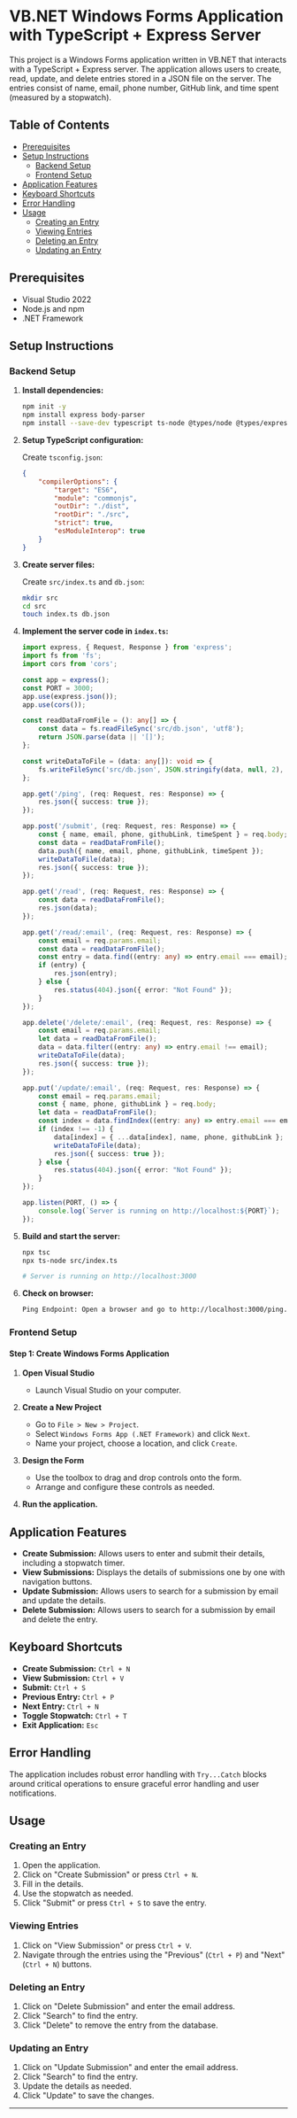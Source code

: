 # VB.NET Windows Forms Application with TypeScript + Express Server

This project is a Windows Forms application written in VB.NET that interacts with a TypeScript + Express server. The application allows users to create, read, update, and delete entries stored in a JSON file on the server. The entries consist of name, email, phone number, GitHub link, and time spent (measured by a stopwatch).

## Table of Contents

- [Prerequisites](#prerequisites)
- [Setup Instructions](#setup-instructions)
  - [Backend Setup](#backend-setup)
  - [Frontend Setup](#frontend-setup)
- [Application Features](#application-features)
- [Keyboard Shortcuts](#keyboard-shortcuts)
- [Error Handling](#error-handling)
- [Usage](#usage)
  - [Creating an Entry](#creating-an-entry)
  - [Viewing Entries](#viewing-entries)
  - [Deleting an Entry](#deleting-an-entry)
  - [Updating an Entry](#updating-an-entry)

## Prerequisites

- Visual Studio 2022
- Node.js and npm
- .NET Framework

## Setup Instructions

### Backend Setup

1. **Install dependencies:**

    ```sh
    npm init -y
    npm install express body-parser
    npm install --save-dev typescript ts-node @types/node @types/express
    ```

2. **Setup TypeScript configuration:**

    Create `tsconfig.json`:

    ```json
    {
        "compilerOptions": {
            "target": "ES6",
            "module": "commonjs",
            "outDir": "./dist",
            "rootDir": "./src",
            "strict": true,
            "esModuleInterop": true
        }
    }
    ```

3. **Create server files:**

    Create `src/index.ts` and `db.json`:

    ```sh
    mkdir src
    cd src
    touch index.ts db.json
    ```

4. **Implement the server code in `index.ts`:**

    ```typescript
    import express, { Request, Response } from 'express';
    import fs from 'fs';
    import cors from 'cors';

    const app = express();
    const PORT = 3000;
    app.use(express.json());
    app.use(cors());

    const readDataFromFile = (): any[] => {
        const data = fs.readFileSync('src/db.json', 'utf8');
        return JSON.parse(data || '[]');
    };

    const writeDataToFile = (data: any[]): void => {
        fs.writeFileSync('src/db.json', JSON.stringify(data, null, 2), 'utf8');
    };

    app.get('/ping', (req: Request, res: Response) => {
        res.json({ success: true });
    });

    app.post('/submit', (req: Request, res: Response) => {
        const { name, email, phone, githubLink, timeSpent } = req.body;
        const data = readDataFromFile();
        data.push({ name, email, phone, githubLink, timeSpent });
        writeDataToFile(data);
        res.json({ success: true });
    });

    app.get('/read', (req: Request, res: Response) => {
        const data = readDataFromFile();
        res.json(data);
    });

    app.get('/read/:email', (req: Request, res: Response) => {
        const email = req.params.email;
        const data = readDataFromFile();
        const entry = data.find((entry: any) => entry.email === email);
        if (entry) {
            res.json(entry);
        } else {
            res.status(404).json({ error: "Not Found" });
        }
    });

    app.delete('/delete/:email', (req: Request, res: Response) => {
        const email = req.params.email;
        let data = readDataFromFile();
        data = data.filter((entry: any) => entry.email !== email);
        writeDataToFile(data);
        res.json({ success: true });
    });

    app.put('/update/:email', (req: Request, res: Response) => {
        const email = req.params.email;
        const { name, phone, githubLink } = req.body;
        let data = readDataFromFile();
        const index = data.findIndex((entry: any) => entry.email === email);
        if (index !== -1) {
            data[index] = { ...data[index], name, phone, githubLink };
            writeDataToFile(data);
            res.json({ success: true });
        } else {
            res.status(404).json({ error: "Not Found" });
        }
    });

    app.listen(PORT, () => {
        console.log(`Server is running on http://localhost:${PORT}`);
    });
    ```

5. **Build and start the server:**

    ```sh
    npx tsc
    npx ts-node src/index.ts

    # Server is running on http://localhost:3000
    ```
6. **Check on browser:**
   ```sh
   Ping Endpoint: Open a browser and go to http://localhost:3000/ping. You should see "true" always while the server is running.
   ```

### Frontend Setup

#### Step 1: Create Windows Forms Application

1. **Open Visual Studio**
   - Launch Visual Studio on your computer.

2. **Create a New Project**
   - Go to `File > New > Project`.
   - Select `Windows Forms App (.NET Framework)` and click `Next`.
   - Name your project, choose a location, and click `Create`.

3. **Design the Form**
   - Use the toolbox to drag and drop controls onto the form.
   - Arrange and configure these controls as needed.

4. **Run the application.**

## Application Features
- **Create Submission:** Allows users to enter and submit their details, including a stopwatch timer.
- **View Submissions:** Displays the details of submissions one by one with navigation buttons.
- **Update Submission:** Allows users to search for a submission by email and update the details.
- **Delete Submission:** Allows users to search for a submission by email and delete the entry.

## Keyboard Shortcuts

- **Create Submission:** `Ctrl + N`
- **View Submission:** `Ctrl + V`
- **Submit:** `Ctrl + S`
- **Previous Entry:** `Ctrl + P`
- **Next Entry:** `Ctrl + N`
- **Toggle Stopwatch:** `Ctrl + T`
- **Exit Application:** `Esc`

## Error Handling

The application includes robust error handling with `Try...Catch` blocks around critical operations to ensure graceful error handling and user notifications.

## Usage

### Creating an Entry

1. Open the application.
2. Click on "Create Submission" or press `Ctrl + N`.
3. Fill in the details.
4. Use the stopwatch as needed.
5. Click "Submit" or press `Ctrl + S` to save the entry.

### Viewing Entries

1. Click on "View Submission" or press `Ctrl + V`.
2. Navigate through the entries using the "Previous" (`Ctrl + P`) and "Next" (`Ctrl + N`) buttons.

### Deleting an Entry

1. Click on "Delete Submission" and enter the email address.
2. Click "Search" to find the entry.
3. Click "Delete" to remove the entry from the database.

### Updating an Entry

1. Click on "Update Submission" and enter the email address.
2. Click "Search" to find the entry.
3. Update the details as needed.
4. Click "Update" to save the changes.

---
